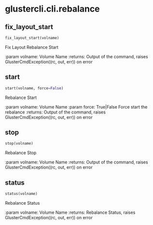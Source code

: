 
# glustercli.cli.rebalance


## fix_layout_start
```python
fix_layout_start(volname)
```

Fix Layout Rebalance Start

:param volname: Volume Name
:returns: Output of the command, raises
 GlusterCmdException((rc, out, err)) on error


## start
```python
start(volname, force=False)
```

Rebalance Start

:param volname: Volume Name
:param force: True|False Force start the rebalance
:returns: Output of the command, raises
 GlusterCmdException((rc, out, err)) on error


## stop
```python
stop(volname)
```

Rebalance Stop

:param volname: Volume Name
:returns: Output of the command, raises
 GlusterCmdException((rc, out, err)) on error


## status
```python
status(volname)
```

Rebalance Status

:param volname: Volume Name
:returns: Rebalance Status, raises
 GlusterCmdException((rc, out, err)) on error

